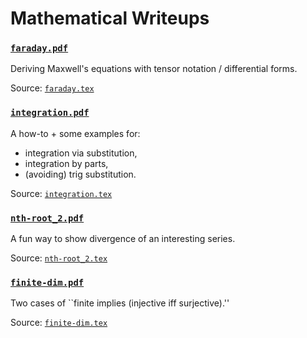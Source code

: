 # Mathematical Writeups

### [`faraday.pdf`](https://github.com/komplexchemie/writeups/blob/main/faraday.pdf)

Deriving Maxwell's equations with tensor notation / differential forms.

Source: [`faraday.tex`](https://github.com/komplexchemie/writeups/blob/main/faraday.tex)

### [`integration.pdf`](https://github.com/komplexchemie/writeups/blob/main/integration.pdf)

A how-to + some examples for:
* integration via substitution,
* integration by parts,
* (avoiding) trig substitution.

Source: [`integration.tex`](https://github.com/komplexchemie/writeups/blob/main/integration.tex)

### [`nth-root_2.pdf`](https://github.com/komplexchemie/writeups/blob/main/nth-root_2.pdf)

A fun way to show divergence of an interesting series.

Source: [`nth-root_2.tex`](https://github.com/komplexchemie/writeups/blob/main/nth-root_2.tex)

### [`finite-dim.pdf`](https://github.com/komplexchemie/writeups/blob/main/finite-dim.pdf)

Two cases of ``finite implies (injective iff surjective).''

Source: [`finite-dim.tex`](https://github.com/komplexchemie/writeups/blob/main/finite-dim.tex)

